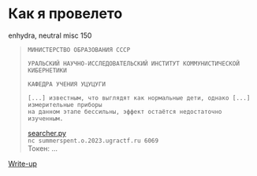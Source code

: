 # Как я провелето

enhydra, neutral misc 150

> ```
> МИНИСТЕРСТВО ОБРАЗОВАНИЯ СССР
> 
> УРАЛЬСКИЙ НАУЧНО-ИССЛЕДОВАТЕЛЬСКИЙ ИНСТИТУТ КОММУНИСТИЧЕСКОЙ КИБЕРНЕТИКИ
> 
> КАФЕДРА УЧЕНИЯ УЦУЦУГИ
> 
> [...] известным, что выглядят как нормальные дети, однако [...] измерительные приборы
> на данном этапе бессильны, эффект остаётся недостаточно изученным.
> ```
>
> [searcher.py](attachments/searcher.py)  
> `nc summerspent.o.2023.ugractf.ru 6069`  
> Токен: ...

[Write-up](WRITEUP.md)
